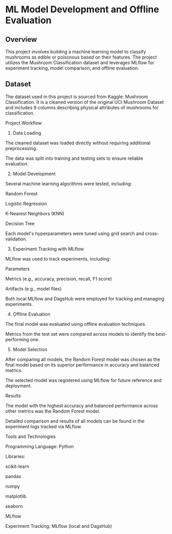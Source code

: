 # ML Model Development and Offline Evaluation


## Overview
This project involves building a machine learning model to classify mushrooms as edible or poisonous based on their features. The project utilizes the Mushroom Classification dataset and leverages MLflow for experiment tracking, model comparison, and offline evaluation.

## Dataset
The dataset used in this project is sourced from Kaggle: Mushroom Classification. It is a cleaned version of the original UCI Mushroom Dataset and includes 9 columns describing physical attributes of mushrooms for classification.

Project Workflow

1. Data Loading

The cleaned dataset was loaded directly without requiring additional preprocessing.

The data was split into training and testing sets to ensure reliable evaluation.

2. Model Development

Several machine learning algorithms were tested, including:

Random Forest

Logistic Regression

K-Nearest Neighbors (KNN)

Decision Tree

Each model's hyperparameters were tuned using grid search and cross-validation.

3. Experiment Tracking with MLflow

MLflow was used to track experiments, including:

Parameters

Metrics (e.g., accuracy, precision, recall, F1 score)

Artifacts (e.g., model files)

Both local MLflow and DagsHub were employed for tracking and managing experiments.

4. Offline Evaluation

The final model was evaluated using offline evaluation techniques.

Metrics from the test set were compared across models to identify the best-performing one.

5. Model Selection

After comparing all models, the Random Forest model was chosen as the final model based on its superior performance in accuracy and balanced metrics.

The selected model was registered using MLflow for future reference and deployment.

Results

The model with the highest accuracy and balanced performance across other metrics was the Random Forest model.

Detailed comparison and results of all models can be found in the experiment logs tracked via MLflow.

Tools and Technologies

Programming Language: Python

Libraries:

scikit-learn

pandas

numpy

matplotlib

seaborn

MLflow

Experiment Tracking: MLflow (local and DagsHub)
